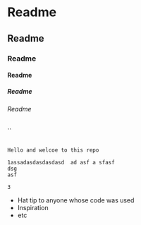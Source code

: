# Readme
## Readme
### Readme
#### Readme
##### Readme
###### Readme


``
```

Hello and welcoe to this repo

1assadasdasdasdasd  ad asf a sfasf
dsg
asf
```
````
3
````
* Hat tip to anyone whose code was used
* Inspiration
* etc
